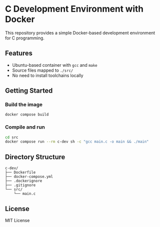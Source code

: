 # C Development Environment with Docker

This repository provides a simple Docker-based development environment for C programming.

## Features

- Ubuntu-based container with `gcc` and `make`
- Source files mapped to `./src/`
- No need to install toolchains locally

## Getting Started

### Build the image

```bash
docker compose build
```

### Compile and run

```bash
cd src
docker compose run --rm c-dev sh -c "gcc main.c -o main && ./main"
```

## Directory Structure

```
c-dev/
├── Dockerfile
├── docker-compose.yml
├── .dockerignore
├── .gitignore
└── src/
    └── main.c
```

## License

MIT License
